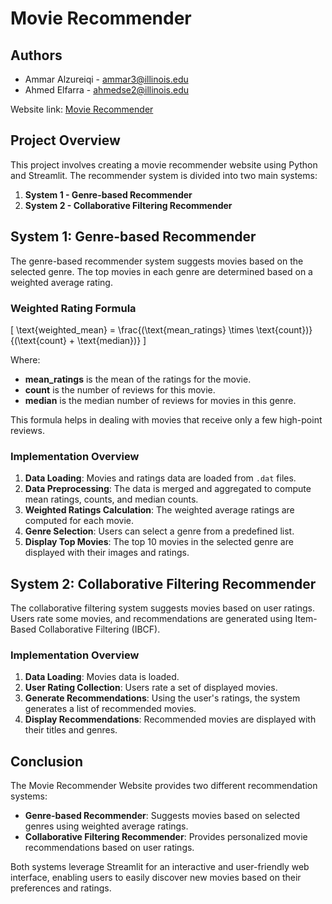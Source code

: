 # Movie Recommender

## Authors

- Ammar Alzureiqi - ammar3@illinois.edu
- Ahmed Elfarra - ahmedse2@illinois.edu

Website link: [Movie Recommender](https://movie-recommender-aa.streamlit.app/)

## Project Overview

This project involves creating a movie recommender website using Python and Streamlit. The recommender system is divided into two main systems:

1. **System 1 - Genre-based Recommender**
2. **System 2 - Collaborative Filtering Recommender**

## System 1: Genre-based Recommender

The genre-based recommender system suggests movies based on the selected genre. The top movies in each genre are determined based on a weighted average rating.

### Weighted Rating Formula

\[ \text{weighted\_mean} = \frac{(\text{mean\_ratings} \times \text{count})}{(\text{count} + \text{median})} \]

Where:
- **mean_ratings** is the mean of the ratings for the movie.
- **count** is the number of reviews for this movie.
- **median** is the median number of reviews for movies in this genre.

This formula helps in dealing with movies that receive only a few high-point reviews.

### Implementation Overview

1. **Data Loading**: Movies and ratings data are loaded from `.dat` files.
2. **Data Preprocessing**: The data is merged and aggregated to compute mean ratings, counts, and median counts.
3. **Weighted Ratings Calculation**: The weighted average ratings are computed for each movie.
4. **Genre Selection**: Users can select a genre from a predefined list.
5. **Display Top Movies**: The top 10 movies in the selected genre are displayed with their images and ratings.

## System 2: Collaborative Filtering Recommender

The collaborative filtering system suggests movies based on user ratings. Users rate some movies, and recommendations are generated using Item-Based Collaborative Filtering (IBCF).

### Implementation Overview

1. **Data Loading**: Movies data is loaded.
2. **User Rating Collection**: Users rate a set of displayed movies.
3. **Generate Recommendations**: Using the user's ratings, the system generates a list of recommended movies.
4. **Display Recommendations**: Recommended movies are displayed with their titles and genres.

## Conclusion

The Movie Recommender Website provides two different recommendation systems:
- **Genre-based Recommender**: Suggests movies based on selected genres using weighted average ratings.
- **Collaborative Filtering Recommender**: Provides personalized movie recommendations based on user ratings.

Both systems leverage Streamlit for an interactive and user-friendly web interface, enabling users to easily discover new movies based on their preferences and ratings.
